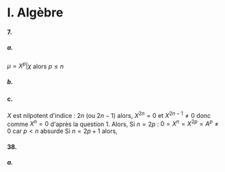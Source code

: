 # I. Algèbre
#### 7.
##### a.
$\mu=X^{p} | \chi$ alors $p\leq n$
##### b.

#### c.
$X$ est nilpotent d'indice : $2n$ (ou $2n-1$) alors, $X^{2n} = 0$ et $X^{2n-1} \neq 0$ donc comme $X^{n} = 0$ d'après la question 1. Alors,
Si $n = 2p$ : $0 = X^{n}=X^{2p} = A^{p} \neq 0$ car $p<n$ absurde
Si $n = 2p+1$ alors, 

#### 38.
##### a.
$$$$